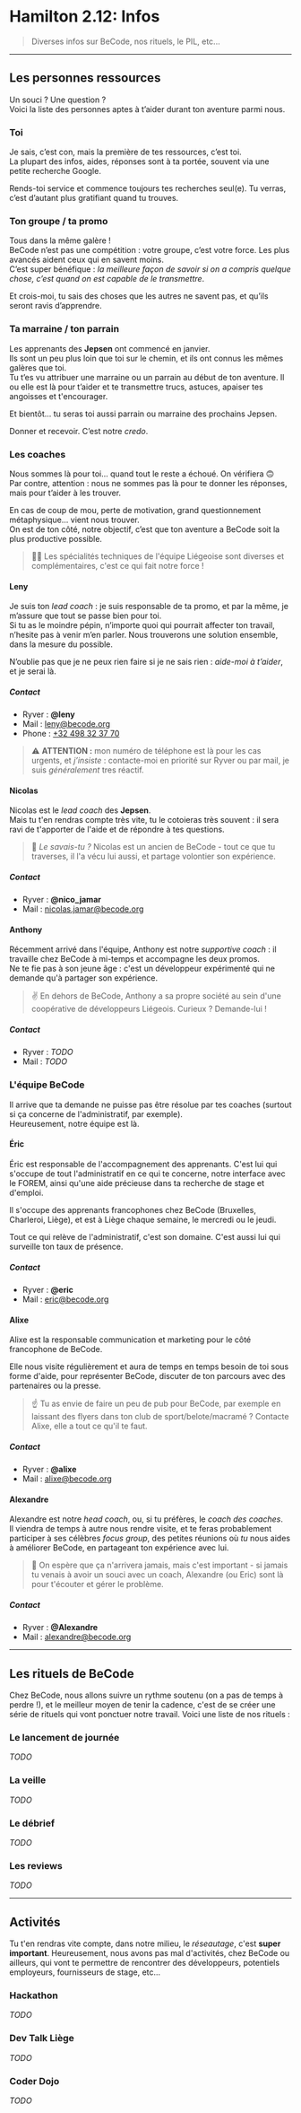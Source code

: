 # Hamilton 2.12: Infos

> Diverses infos sur BeCode, nos rituels, le PIL, etc...

* * *

## Les personnes ressources

Un souci ? Une question ?  
Voici la liste des personnes aptes à t’aider durant ton aventure parmi nous.

### Toi

Je sais, c’est con, mais la première de tes ressources, c’est toi.  
La plupart des infos, aides, réponses sont à ta portée, souvent via une petite recherche Google.

Rends-toi service et commence toujours tes recherches seul(e). Tu verras, c’est d’autant plus gratifiant quand tu trouves.

### Ton groupe / ta promo

Tous dans la même galère !  
BeCode n’est pas une compétition : votre groupe, c’est votre force. Les plus avancés aident ceux qui en savent moins.  
C’est super bénéfique : _la meilleure façon de savoir si on a compris quelque chose, c’est quand on est capable de le transmettre_.

Et crois-moi, tu sais des choses que les autres ne savent pas, et qu’ils seront ravis d’apprendre.

### Ta marraine / ton parrain

Les apprenants des **Jepsen** ont commencé en janvier.  
Ils sont un peu plus loin que toi sur le chemin, et ils ont connus les mêmes galères que toi.  
Tu t’es vu attribuer une marraine ou un parrain au début de ton aventure. Il ou elle est là pour t’aider et te transmettre trucs, astuces, apaiser tes angoisses et t'encourager.

Et bientôt... tu seras toi aussi parrain ou marraine des prochains Jepsen.

Donner et recevoir. C’est notre _credo_.

### Les coaches

Nous sommes là pour toi... quand tout le reste a échoué. On vérifiera 🙃  
Par contre, attention : nous ne sommes pas là pour te donner les réponses, mais pour t’aider à les trouver.

En cas de coup de mou, perte de motivation, grand questionnement métaphysique... vient nous trouver.  
On est de ton côté, notre objectif, c’est que ton aventure a BeCode soit la plus productive possible.

> 👷‍♂️ Les spécialités techniques de l'équipe Liégeoise sont diverses et complémentaires, c'est ce qui fait notre force !

#### Leny 

Je suis ton _lead coach_ : je suis responsable de ta promo, et par la même, je m’assure que tout se passe bien pour toi.  
Si tu as le moindre pépin, n’importe quoi qui pourrait affecter ton travail, n’hesite pas à venir m’en parler. Nous trouverons une solution ensemble, dans la mesure du possible.

N’oublie pas que je ne peux rien faire si je ne sais rien : _aide-moi à t’aider_, et je serai là.

##### Contact

- Ryver : **@leny**
- Mail : [leny@becode.org](mailto:leny@becode.org)
- Phone : [+32 498 32 37 70](tel:0032498323770)

> ⚠️ **ATTENTION :** mon numéro de téléphone est là pour les cas urgents, et _j’insiste_ : contacte-moi en priorité sur Ryver ou par mail, je suis _généralement_ tres réactif. 

#### Nicolas

Nicolas est le _lead coach_ des **Jepsen**.  
Mais tu t'en rendras compte très vite, tu le cotoieras très souvent : il sera ravi de t'apporter de l'aide et de répondre à tes questions.

> 🤟 *Le savais-tu ?* Nicolas est un ancien de BeCode - tout ce que tu traverses, il l'a vécu lui aussi, et partage volontier son expérience.

##### Contact

- Ryver : **@nico_jamar**
- Mail : [nicolas.jamar@becode.org](mailto:nicolas.jamar@becode.org)

#### Anthony

Récemment arrivé dans l'équipe, Anthony est notre *supportive coach* : il travaille chez BeCode à mi-temps et accompagne les deux promos.  
Ne te fie pas à son jeune âge : c'est un développeur expérimenté qui ne demande qu'à partager son expérience.

> ✌️ En dehors de BeCode, Anthony a sa propre société au sein d'une coopérative de développeurs Liégeois. Curieux ? Demande-lui !

##### Contact

- Ryver : *TODO*
- Mail : *TODO*

### L'équipe BeCode

Il arrive que ta demande ne puisse pas être résolue par tes coaches (surtout si ça concerne de l'administratif, par exemple).  
Heureusement, notre équipe est là.

#### Éric

Éric est responsable de l'accompagnement des apprenants. C'est lui qui s'occupe de tout l'administratif en ce qui te concerne, notre interface avec le FOREM, ainsi qu'une aide précieuse dans ta recherche de stage et d'emploi.

Il s'occupe des apprenants francophones chez BeCode (Bruxelles, Charleroi, Liège), et est à Liège chaque semaine, le mercredi ou le jeudi.

Tout ce qui relève de l'administratif, c'est son domaine. C'est aussi lui qui surveille ton taux de présence.

##### Contact

- Ryver : **@eric**
- Mail : [eric@becode.org](mailto:eric@becode.org)

#### Alixe

Alixe est la responsable communication et marketing pour le côté francophone de BeCode.

Elle nous visite régulièrement et aura de temps en temps besoin de toi sous forme d'aide, pour représenter BeCode, discuter de ton parcours avec des partenaires ou la presse.

> ☝️ Tu as envie de faire un peu de pub pour BeCode, par exemple en laissant des flyers dans ton club de sport/belote/macramé ? Contacte Alixe, elle a tout ce qu'il te faut.

##### Contact

- Ryver : **@alixe**
- Mail : [alixe@becode.org](mailto:alixe@becode.org)

#### Alexandre

Alexandre est notre *head coach*, ou, si tu préfères, le *coach des coaches*.  
Il viendra de temps à autre nous rendre visite, et te feras probablement participer à ses célèbres *focus group*, des petites réunions où *tu* nous aides à améliorer BeCode, en partageant ton expérience avec lui.

> 🥺 On espère que ça n'arrivera jamais, mais c'est important - si jamais tu venais à avoir un souci avec un coach, Alexandre (ou Eric) sont là pour t'écouter et gérer le problème.

##### Contact

- Ryver : **@Alexandre**
- Mail : [alexandre@becode.org](mailto:alexandre@becode.org)

* * *

## Les rituels de BeCode

Chez BeCode, nous allons suivre un rythme soutenu (on a pas de temps à perdre !), et le meilleur moyen de tenir la cadence, c'est de se créer une série de rituels qui vont ponctuer notre travail.
Voici une liste de nos rituels :

### Le lancement de journée

_TODO_

### La veille

_TODO_

### Le débrief

_TODO_

### Les reviews

_TODO_

* * *

## Activités

Tu t'en rendras vite compte, dans notre milieu, le _réseautage_, c'est **super important**.
Heureusement, nous avons pas mal d'activités, chez BeCode ou ailleurs, qui vont te permettre de rencontrer des développeurs, potentiels employeurs, fournisseurs de stage, etc...

### Hackathon

_TODO_

### Dev Talk Liège

_TODO_

### Coder Dojo

_TODO_
